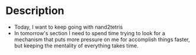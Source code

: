 # Description

- Today, I want to keep going with nand2tetris
- In tomorrow's section I need to spend time trying 
  to look for a mechanism that puts more pressure on me
  for accomplish things faster, but keeping the mentality
  of everything takes time.
